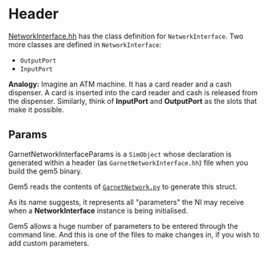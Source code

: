 # Header

[NetworkInterface.hh](https://github.com/gem5/gem5/blob/stable/src/mem/ruby/network/garnet/NetworkInterface.hh) has the class definition for `NetworkInterface`.
Two more classes are defined in `NetworkInterface`:
- `OutputPort`
- `InputPort`

**Analogy:** Imagine an ATM machine. It has a card reader and a cash dispenser. A card is inserted into the card reader and cash is released from the dispenser. Similarly, think of **InputPort** and **OutputPort** as the slots that make it possible.


## Params

GarnetNetworkInterfaceParams is a `SimObject` whose declaration is generated within a header (as `GarnetNetworkInterface.hh`) file when you build the gem5 binary.

Gem5 reads the contents of [`GarnetNetwork.py`](https://github.com/gem5/gem5/blob/115322319c709a6e2a12e8b5c5299aa813d94633/src/mem/ruby/network/garnet/GarnetNetwork.py#L57) to generate this struct.

As its name suggests, it represents all "parameters" the NI may receive when a **NetworkInterface** instance is being initialised.

Gem5 allows a huge number of parameters to be entered through the command line. And this is one of the files to make changes in, if you wish to add custom parameters.